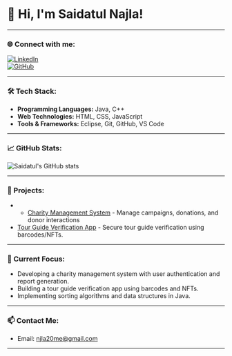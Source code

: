 # 👋 Hi, I'm Saidatul Najla!


---

### 🌐 Connect with me:
[![LinkedIn](https://img.shields.io/badge/LinkedIn-blue?style=for-the-badge&logo=linkedin)](https://www.linkedin.com/in/saidatul-najla)  
[![GitHub](https://img.shields.io/badge/GitHub-black?style=for-the-badge&logo=github)](https://github.com/lalamcchickenzie)

---

### 🛠️ Tech Stack:
- **Programming Languages:** Java, C++ 
- **Web Technologies:** HTML, CSS, JavaScript  
- **Tools & Frameworks:** Eclipse, Git, GitHub, VS Code  

---

### 📈 GitHub Stats:
![Saidatul's GitHub stats](https://github-readme-stats.vercel.app/api?username=lalamcchickenzie&show_icons=true&theme=radical)  

---

### 🚀 Projects:
- - [Charity Management System](https://github.com/lalamcchickenzie/CharityManagementSystem) - Manage campaigns, donations, and donor interactions
- [Tour Guide Verification App](https://github.com/lalamcchickenzie/TourGuideVerification) - Secure tour guide verification using barcodes/NFTs.
---

### 🎯 Current Focus:
- Developing a charity management system with user authentication and report generation.  
- Building a tour guide verification app using barcodes and NFTs.  
- Implementing sorting algorithms and data structures in Java.

---

### 📫 Contact Me:
- Email: njla20me@gmail.com


---

